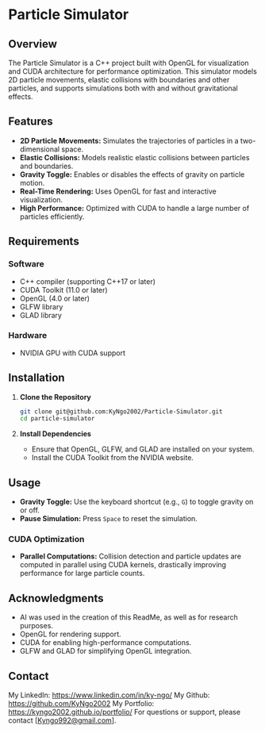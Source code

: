 ﻿# Particle Simulator

## Overview
The Particle Simulator is a C++ project built with OpenGL for visualization and CUDA architecture for performance optimization. This simulator models 2D particle movements, elastic collisions with boundaries and other particles, and supports simulations both with and without gravitational effects.

## Features
- **2D Particle Movements:** Simulates the trajectories of particles in a two-dimensional space.
- **Elastic Collisions:** Models realistic elastic collisions between particles and boundaries.
- **Gravity Toggle:** Enables or disables the effects of gravity on particle motion.
- **Real-Time Rendering:** Uses OpenGL for fast and interactive visualization.
- **High Performance:** Optimized with CUDA to handle a large number of particles efficiently.

## Requirements
### Software
- C++ compiler (supporting C++17 or later)
- CUDA Toolkit (11.0 or later)
- OpenGL (4.0 or later)
- GLFW library
- GLAD library

### Hardware
- NVIDIA GPU with CUDA support

## Installation
1. **Clone the Repository**
   ```bash
   git clone git@github.com:KyNgo2002/Particle-Simulator.git
   cd particle-simulator
   ```

2. **Install Dependencies**
   - Ensure that OpenGL, GLFW, and GLAD are installed on your system.
   - Install the CUDA Toolkit from the NVIDIA website.

<!--
3. **Build the Project**
   - Use the provided `CMakeLists.txt` to configure and build the project:
     ```bash
     mkdir build
     cd build
     cmake ..
     make
     ```

4. **Run the Simulator**
   ```bash
   ./particle_simulator
   ```
-->

## Usage
- **Gravity Toggle:** Use the keyboard shortcut (e.g., `G`) to toggle gravity on or off.
- **Pause Simulation:** Press `Space` to reset the simulation.

<!--
## File Structure
```
particle-simulator/
├── src/
│   ├── main.cpp         # Entry point of the application
│   ├── renderer.cpp     # OpenGL rendering logic
│   ├── physics.cpp      # Physics calculations (collisions, gravity)
│   ├── cuda_kernel.cu   # CUDA optimization kernels
├── include/
│   ├── renderer.h       # Header for rendering logic
│   ├── physics.h        # Header for physics calculations
├── shaders/
│   ├── vertex.glsl      # Vertex shader
│   ├── fragment.glsl    # Fragment shader
├── CMakeLists.txt       # Build configuration
└── README.md            # Project documentation
```
-->


### CUDA Optimization
- **Parallel Computations:** Collision detection and particle updates are computed in parallel using CUDA kernels, drastically improving performance for large particle counts.


## Acknowledgments
- AI was used in the creation of this ReadMe, as well as for research purposes.
- OpenGL for rendering support.
- CUDA for enabling high-performance computations.
- GLFW and GLAD for simplifying OpenGL integration.

## Contact
My LinkedIn: https://www.linkedin.com/in/ky-ngo/
My Github: https://github.com/KyNgo2002
My Portfolio: https://kyngo2002.github.io/portfolio/
For questions or support, please contact [Kyngo992@gmail.com].


